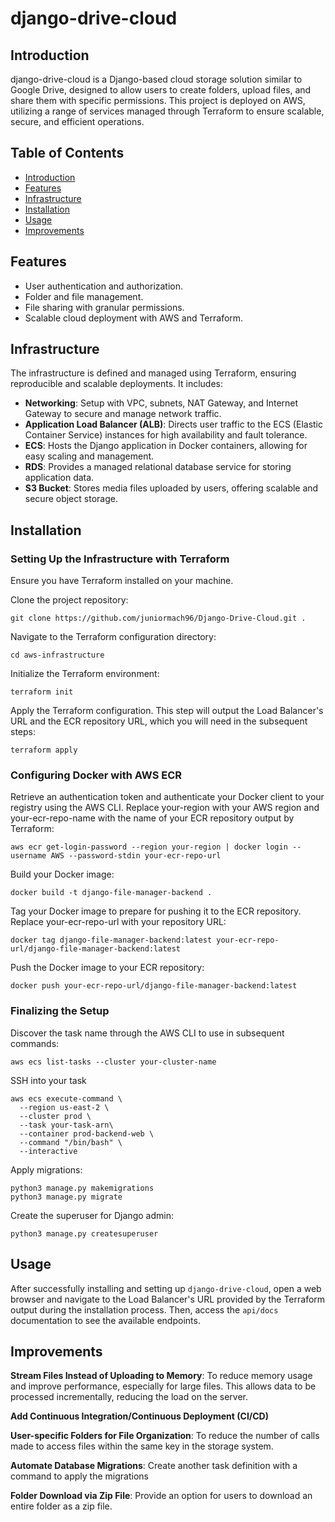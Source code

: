# django-drive-cloud

## Introduction

django-drive-cloud is a Django-based cloud storage solution similar to Google Drive, designed to allow users to create folders, upload files, and share them with specific permissions. This project is deployed on AWS, utilizing a range of services managed through Terraform to ensure scalable, secure, and efficient operations.

## Table of Contents

- [Introduction](#introduction)
- [Features](#features)
- [Infrastructure](#infrastructure)
- [Installation](#installation)
- [Usage](#usage)
- [Improvements](#improvements)


## Features

- User authentication and authorization.
- Folder and file management.
- File sharing with granular permissions.
- Scalable cloud deployment with AWS and Terraform.

## Infrastructure

The infrastructure is defined and managed using Terraform, ensuring reproducible and scalable deployments. It includes:

- **Networking**: Setup with VPC, subnets, NAT Gateway, and Internet Gateway to secure and manage network traffic.
- **Application Load Balancer (ALB)**: Directs user traffic to the ECS (Elastic Container Service) instances for high availability and fault tolerance.
- **ECS**: Hosts the Django application in Docker containers, allowing for easy scaling and management.
- **RDS**: Provides a managed relational database service for storing application data.
- **S3 Bucket**: Stores media files uploaded by users, offering scalable and secure object storage.

## Installation

### Setting Up the Infrastructure with Terraform
Ensure you have Terraform installed on your machine.

Clone the project repository:
```
git clone https://github.com/juniormach96/Django-Drive-Cloud.git .
```

Navigate to the Terraform configuration directory:
```
cd aws-infrastructure
```

Initialize the Terraform environment:
```
terraform init
```

Apply the Terraform configuration. This step will output the Load Balancer's URL and the ECR repository URL, which you will need in the subsequent steps:
```
terraform apply
```

### Configuring Docker with AWS ECR
Retrieve an authentication token and authenticate your Docker client to your registry using the AWS CLI. Replace your-region with your AWS region and your-ecr-repo-name with the name of your ECR repository output by Terraform:

```
aws ecr get-login-password --region your-region | docker login --username AWS --password-stdin your-ecr-repo-url
```

Build your Docker image:
```
docker build -t django-file-manager-backend .
```

Tag your Docker image to prepare for pushing it to the ECR repository. Replace your-ecr-repo-url with your repository URL:

```
docker tag django-file-manager-backend:latest your-ecr-repo-url/django-file-manager-backend:latest
```

Push the Docker image to your ECR repository:
```
docker push your-ecr-repo-url/django-file-manager-backend:latest
```

### Finalizing the Setup
Discover the task name through the AWS CLI to use in subsequent commands:

```
aws ecs list-tasks --cluster your-cluster-name
```

SSH into your task
```
aws ecs execute-command \
  --region us-east-2 \
  --cluster prod \
  --task your-task-arn\
  --container prod-backend-web \
  --command "/bin/bash" \
  --interactive
```

Apply migrations:

```
python3 manage.py makemigrations
python3 manage.py migrate
```

Create the superuser for Django admin:
```
python3 manage.py createsuperuser
```


## Usage

After successfully installing and setting up `django-drive-cloud`, open a web browser and navigate to the Load Balancer's URL provided by the Terraform output during the installation process. Then, access the `api/docs` documentation to see the available endpoints.

## Improvements

**Stream Files Instead of Uploading to Memory**: To reduce memory usage and improve performance, especially for large files. This allows data to be processed incrementally, reducing the load on the server.

**Add Continuous Integration/Continuous Deployment (CI/CD)**

**User-specific Folders for File Organization**: To reduce the number of calls made to access files within the same key in the storage system.

**Automate Database Migrations**: Create another task definition with a command to apply the migrations

**Folder Download via Zip File**: Provide an option for users to download an entire folder as a zip file.
